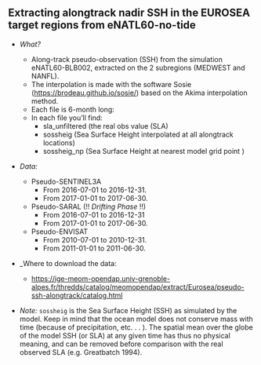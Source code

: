 ## Extracting alongtrack nadir SSH in the EUROSEA target regions from eNATL60-no-tide

* _What?_ 
  - Along-track pseudo-observation (SSH) from the simulation eNATL60-BLB002, extracted on the 2 subregions (MEDWEST and NANFL). 
  - The interpolation is made with the software Sosie (https://brodeau.github.io/sosie/) based on  the Akima interpolation method.
  - Each file is 6-month long:
  - In each file you’ll find:
    - sla_unfiltered (the real obs value (SLA)
    - sossheig (Sea Surface Height interpolated at all alongtrack locations)
    - sossheig_np (Sea Surface Height at nearest model grid point )

* _Data:_
  - Pseudo-SENTINEL3A
    - From 2016-07-01 to 2016-12-31.
    - From 2017-01-01 to 2017-06-30.
  - Pseudo-SARAL (!! _Drifting Phase_ !!)
    - From 2016-07-01 to 2016-12-31 
    - From 2017-01-01 to 2017-06-30.
  - Pseudo-ENVISAT
    - From 2010-07-01 to 2010-12-31.
    - From 2011-01-01 to 2011-06-30.

* _Where to download the data:
  - https://ige-meom-opendap.univ-grenoble-alpes.fr/thredds/catalog/meomopendap/extract/Eurosea/pseudo-ssh-alongtrack/catalog.html

* _Note:_ `sossheig`  is the Sea Surface Height (SSH) as simulated by the  model. Keep in mind that the ocean model does not conserve mass with time (because of precipitation, etc. . . ). The spatial mean over the globe of the model SSH (or SLA) at any given time has thus no physical meaning, and can be removed before comparison with the real observed SLA (e.g. Greatbatch 1994).
